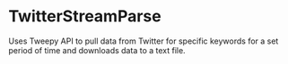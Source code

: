 # TwitterStreamParse

Uses Tweepy API to pull data from Twitter for specific keywords for a set period of time and downloads data to a text file.

